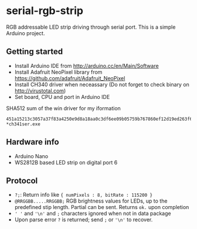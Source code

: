 serial-rgb-strip
================

RGB addressable LED strip driving through serial port. This is a simple Arduino project.


Getting started
---------------

  - Install Arduino IDE from <http://arduino.cc/en/Main/Software>
  - Install Adafruit NeoPixel library from <https://github.com/adafruit/Adafruit_NeoPixel>
  - Install CH340 driver when neceassary (Do not forget to check binary on <http://virustotal.com>)
  - Set board, CPU and port in Arduino IDE
  
SHA512 sum of the win driver for my iformation  

````
451a15213c3057a37f83a4250e9d8a18aa0c3df6ee09b05759b767860ef12d19ed263f6a23c7fc6249cb64b8b140766fb3258f24c01faaeca87069f21a52b4b4 *ch341ser.exe
````

Hardware info
-------------

  - Arduino Nano
  - WS2812B based LED strip on digital port 6
  
  
Protocol
--------

  - `?;`: Return info like `{ numPixels : 8, bitRate : 115200 }`
  - `@RRGGBB.....RRGGBB;` RGB brightness values for LEDs, up to the predefined stip length. Partial can be sent. Returns
    `ok.` upon completion
  - `' '` and `'\n'` and `;` characters ignored when not in data package
  - Upon parse error `?` is returned; send `;` or `'\n'` to recover.  

  